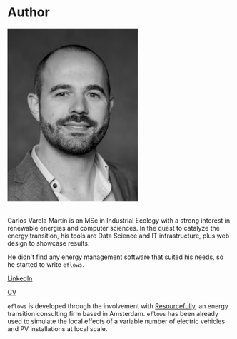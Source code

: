 # Author

<div class="row">
  <div class="col-sm-4">
  
  <img src="../../app/www/images/author/carlos.png">
  
  </div>
  <div class="col-sm-8">
  
  <br>
  
  <p>
  Carlos Varela Martín is an MSc in Industrial Ecology with a strong interest in renewable energies and computer sciences. In the quest to catalyze the energy transition, his tools are Data Science and IT infrastructure, plus web design to showcase results. 
  </p>
  <p>
  He didn't find any energy management software that suited his needs, so he started to write <code>eflows</code>. 
  </p>
  <p>
  <a href="https://www.linkedin.com/in/carlosvarelamartin/" target="_blank">LinkedIn</a>
  </p>
  <p>
  <a href="www/CV6.pdf" target="_blank">CV</a>
  </p>
  </div>
</div>

`eflows` is developed through the involvement with <a href="https://resourcefully.nl/" target="_blank">Resourcefully</a>, an energy transition consulting firm based in Amsterdam. `eflows` has been already used to simulate the local effects of a variable number of electric vehicles and PV installations at local scale.

